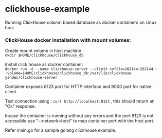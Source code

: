 # clickhouse-example

Running ClickHouse column based database as docker containers on Linux host. </br>

### ClickHouse docker installation with mount volumes:

Create mount volume in host machine : </br>
`mkdir $HOME/clickhouse/clickhouse_db` </br>

Install click house as docker container: </br>
`docker run -d --name clickhouse-server --ulimit nofile=262144:262144 --volume=$HOME/clickhouse/clickhouse_db:/var/lib/clickhouse yandex/clickhouse-server` </br>

Container exposes 8123 port for HTTP interface and 9000 port for native client. </br>

Test connection using : `curl http://localhost:8123` , this should return an "Ok" response. </br>

Incase the container is running without any errors and the port 8123 is not accessible use "--network=host" to map container port with the host port. </br>

Refer main.go for a sample golang clickhouse example.
